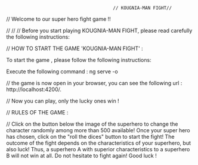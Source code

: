                                             // KOUGNIA-MAN FIGHT//

// Welcome to our super hero fight game !! 

// 
// 
// Before you start playing KOUGNIA-MAN FIGHT, please read carefully the following instructions:

// HOW TO START THE GAME 'KOUGNIA-MAN FIGHT' :

To start the game , please follow the following instructions:

Execute the following command : ng serve -o 

// the game is now open in your browser, you can see the following url : http://localhost:4200/.

// Now you can play, only the lucky ones win !

// RULES OF THE GAME :

// Click on the button below the image of the superhero to change the character randomly among more than 500 available! Once your super hero has chosen, click on the "roll the dices" button to start the fight! The outcome of the fight depends on the characteristics of your superhero, but also luck! Thus, a superhero A with superior characteristics to a superhero B will not win at all. Do not hesitate to fight again! Good luck !

